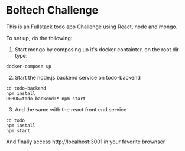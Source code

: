 
# Boltech Challenge

This is an Fullstack todo app Challenge using React, node and mongo.

To set up, do the following:
1. Start mongo by composing up it's docker containter, on the root dir type:
```
docker-compose up
```
2. Start the node.js backend service on todo-backend
```
cd todo-backend 
npm install
DEBUG=todo-backend:* npm start
```
3. And the same with the react front end service 
```
cd todo 
npm install 
npm start
```

And finally access http://localhost:3001 in your favorite brownser
